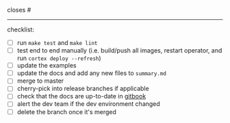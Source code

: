 closes #<issue ID>

---

checklist:

- [ ] run `make test` and `make lint`
- [ ] test end to end manually (i.e. build/push all images, restart operator, and run `cortex deploy --refresh`)
- [ ] update the examples
- [ ] update the docs and add any new files to `summary.md`
- [ ] merge to master
- [ ] cherry-pick into release branches if applicable
- [ ] check that the docs are up-to-date in [gitbook](https://www.cortex.dev/v/master)
- [ ] alert the dev team if the dev environment changed
- [ ] delete the branch once it's merged
